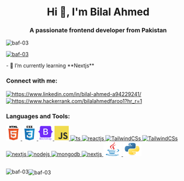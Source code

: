 <h1 align="center">Hi 👋, I'm Bilal Ahmed</h1>
<h3 align="center">A passionate frontend developer from Pakistan</h3>

<p align="left">
  <p align="left"> <img src="https://komarev.com/ghpvc/?username=baf-03&label=Profile%20views&color=0e75b6&style=flat" alt="baf-03" /> </p>
</p>



<p align="left"> <a href="https://github.com/ryo-ma/github-profile-trophy"><img src="https://github-profile-trophy.vercel.app/?username=baf-03" alt="baf-03" /></a> </p>
- 🌱 I’m currently learning **Nextjs**

<h3 align="left">Connect with me:</h3>
<p align="left">
<a href="https://www.linkedin.com/in/bilal-ahmed-a94229241/" target="blank"><img align="center" src="https://raw.githubusercontent.com/rahuldkjain/github-profile-readme-generator/master/src/images/icons/Social/linked-in-alt.svg" alt="https://www.linkedin.com/in/bilal-ahmed-a94229241/" height="30" width="40" /></a>
<a href="https://www.hackerrank.com/https://www.hackerrank.com/bilalahmedfaroo1?hr_r=1" target="blank"><img align="center" src="https://raw.githubusercontent.com/rahuldkjain/github-profile-readme-generator/master/src/images/icons/Social/hackerrank.svg" alt="https://www.hackerrank.com/bilalahmedfaroo1?hr_r=1" height="30" width="40" /></a>
</p>

<h3 align="left">Languages and Tools:</h3>
<a href="https://www.w3.org/html/" target="_blank" rel="noreferrer"> <img src="https://raw.githubusercontent.com/devicons/devicon/master/icons/html5/html5-original-wordmark.svg" alt="html5" width="40" height="40"/> </a> 
<a href="https://www.w3schools.com/css/" target="_blank" rel="noreferrer"> <img src="https://raw.githubusercontent.com/devicons/devicon/master/icons/css3/css3-original-wordmark.svg" alt="css3" width="40" height="40"/> </a>
<a href="https://getbootstrap.com" target="_blank" rel="noreferrer"> <img src="https://raw.githubusercontent.com/devicons/devicon/master/icons/bootstrap/bootstrap-plain-wordmark.svg" alt="bootstrap" width="40" height="40"/> </a>
<a href="" target="_blank" rel="noreferrer"> <img src="https://raw.githubusercontent.com/devicons/devicon/master/icons/javascript/javascript-original.svg" alt="js" width="40" height="40"/> </a>
<a href="" target="_blank" rel="noreferrer"> <img src="https://www.svgrepo.com/show/374144/typescript.svg" alt="ts" width="40" height="40"/> </a>
<a href="https://react.dev/" target="_blank" rel="noreferrer"> <img src="https://miro.medium.com/v2/resize:fit:1358/1*a-HMmQFQNC76zCZBZfFgJg.gif" alt="reactjs" width="70" height="40"/> </a>
<a href="" target="_blank" rel="noreferrer"> <img src="https://uxwing.com/wp-content/themes/uxwing/download/brands-and-social-media/tailwind-css-icon.png" alt="TailwindCSs" width="30" height="20"/> </a>
<a href="" target="_blank" rel="noreferrer"> <img src="https://cdn.icon-icons.com/icons2/3913/PNG/512/mui_logo_icon_248416.png" alt="TailwindCSs" width="40" height="40"/> </a>
<a href="" target="_blank" rel="noreferrer"> <img src="https://media.licdn.com/dms/image/C5622AQEaSzZNrNFgUQ/feedshare-shrink_800/0/1678383920919?e=2147483647&v=beta&t=skIEHMDr9qucS8R9k_6RwBP1f4HH1Y3WzeDu3CErvpg" alt="nextjs" width="40" height="40"/> </a>
<a href="" target="_blank" rel="noreferrer"> <img src="https://upload.wikimedia.org/wikipedia/commons/thumb/7/7e/Node.js_logo_2015.svg/2560px-Node.js_logo_2015.svg.png" alt="nodejs" width="70" height="20"/> </a>
<a href="" target="_blank" rel="noreferrer"> <img src="https://www.svgrepo.com/show/331488/mongodb.svg" alt="mongodb" width="40" height="40"/> </a>
<a href="" target="_blank" rel="noreferrer"> <img src="https://w7.pngwing.com/pngs/545/451/png-transparent-node-js-express-js-javascript-solution-stack-web-application-others-angle-text-rectangle-thumbnail.png" alt="nextjs" width="50" height="40"/> </a>
<a href="" target="_blank" rel="noreferrer"> <img src="https://raw.githubusercontent.com/devicons/devicon/master/icons/java/java-original.svg" alt="java" width="50" height="40"/> </a>
<a href="" target="_blank" rel="noreferrer"> <img src="https://raw.githubusercontent.com/devicons/devicon/master/icons/python/python-original.svg" alt="python" width="50" height="40"/> </a>
<br/><br/>
<p>
  <img align="left" src="https://github-readme-stats.vercel.app/api/top-langs?username=baf-03&show_icons=true&locale=en&layout=compact&color=0e75b6" alt="baf-03" />
</p>
<p><img align="center" src="https://github-readme-streak-stats.herokuapp.com/?user=baf-03&" alt="baf-03" /></p>




